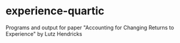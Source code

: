 # experience-quartic

Programs and output for paper
"Accounting for Changing Returns to Experience"
by Lutz Hendricks
